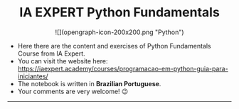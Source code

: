 <h1 align="center">
    IA EXPERT Python Fundamentals
</h1>
<p align="center">
    ![](opengraph-icon-200x200.png "Python")
</p>

- Here there are the content and exercises of Python Fundamentals Course from IA Expert.
- You can visit the website here: https://iaexpert.academy/courses/programacao-em-python-guia-para-iniciantes/
- The notebook is written in **Brazilian Portuguese**.
- Your comments are very welcome! :wink:

---


